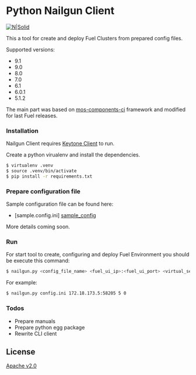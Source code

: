 # Python Nailgun Client

[![N|Solid](https://static.fuel-infra.org/fuel/logo/fuel-logo-400x180.png)](https://wiki.openstack.org/wiki/Fuel)

This a tool for create and deploy Fuel Clusters from prepared config files.

Supported versions:
  - 9.1
  - 9.0
  - 8.0
  - 7.0
  - 6.1
  - 6.0.1
  - 5.1.2

The main part was based on [mos-components-ci][mcc] framework and modified for last Fuel releases.

### Installation

Nailgun Client requires [Keytone Client](https://github.com/openstack/python-keystoneclient) to run.

Create a python virualenv and install the dependencies.

```sh
$ virtualenv .venv
$ source .venv/bin/activate
$ pip install -r requirements.txt
```

### Prepare configuration file

Sample configuration file can be found here:

* [sample.config.ini] [sample_config]

More details coming soon.

### Run

For start tool to create, configuring and deploy Fuel Environment you should be execute this command:
```sh
$ nailgun.py <config_file_name> <fuel_ui_ip>:<fuel_ui_port> <virtual_servers_count> <baremetal_servers_count>
```

For example:
```sh
$ nailgun.py config.ini 172.18.173.5:58205 5 0
```

### Todos

 - Prepare manuals
 - Prepare python egg package
 - Rewrite CLI client

License
----

[Apache v2.0](https://github.com/molecul/fuel-nailgun_client_deployment/blob/master/LICENSE)



   [mcc]: <https://github.com/Mirantis/mos-components-ci>
   [fuel]: <https://wiki.openstack.org/wiki/Fuel>
   [sample_config]: <https://github.com/molecul/fuel-nailgun_client_deployment/tree/master/sample.config.ini>


